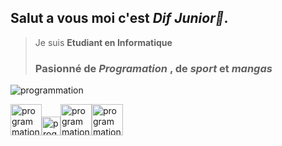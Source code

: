 ## Salut a vous moi c'est *Dif Junior🙂*.  
> Je suis **Etudiant en Informatique**
>### Pasionné de *Programation* , de *sport* et *mangas*
<img src="https://i.pinimg.com/474x/92/06/dc/9206dca48ddc7a5fecf26138c57b547a.jpg" alt="programmation"> 


<img src="https://th.bing.com/th/id/R.ec38cf3d6fa9bbda4f2a3fd0eb38740c?rik=nsJJWzsraQn6OQ&pid=ImgRaw&r=0&sres=1&sresct=1" alt="programmation" width="50" heigth="50"><img src="https://th.bing.com/th/id/R.12644856e97889db8644e1c8cac2a426?rik=K1L5Z4p4p5pXUA&riu=http%3a%2f%2fbenjaminfevrat.com%2fpictures%2ftechnos_logo%2fcss_logo.png&ehk=eB%2bU19LWYMMG1m%2bGIInA%2bXGa6TI2yDz%2f8FJ08iKSX00%3d&risl=&pid=ImgRaw&r=0" alt="programmation" width="30" heigth="30"><img src="https://cdn.freebiesupply.com/logos/thumbs/2x/c-2975-logo.png" alt="programmation" width="50" heigth="50"><img src="https://user-images.githubusercontent.com/121047503/208950842-09ed0730-fd33-4938-967a-bb5b83e1c0db.png" alt="programmation" width="50" heigth="50">
<!--
**DifJunior/DifJunior** is a ✨ _special_ ✨ repository because its `README.md` (this file) appears on your GitHub profile.

Here are some ideas to get you started:

- 🔭 I’m currently working on ...
- 🌱 I’m currently learning ...
- 👯 I’m looking to collaborate on ...
- 🤔 I’m looking for help with ...
- 💬 Ask me about ...
- 📫 How to reach me: ...
- 😄 Pronouns: ...
- ⚡ Fun fact: ...
-->
